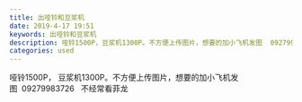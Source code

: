 ```yaml
---
title: 出哑铃和豆浆机
date: 2019-4-17 19:51
keywords: 出哑铃和豆浆机
description: 哑铃1500P，豆浆机1300P。不方便上传图片，想要的加小飞机发图  09279983726  不经常看菲龙
categories: used
---
```

<td class="t_f" id="postmessage_3532620">

哑铃1500P， 豆浆机1300P。不方便上传图片，想要的加小飞机发图  09279983726   不经常看菲龙</td>
